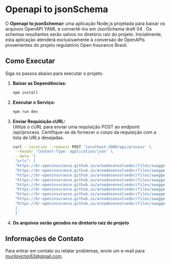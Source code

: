 # Openapi to jsonSchema

O **Openapi to jsonSchema**é uma aplicação Node.js projetada para baixar os arquivos OpenAPI YAML e convertê-los em JsonSchema draft 04 . Os schemas resultantes serão salvos no diretório raiz do projeto. Inicialmente, esta aplicação atenderá exclusivamente à conversão de OpenAPIs provenientes do projeto regulatório Open Insurance Brasil.

## Como Executar

Siga os passos abaixo para executar o projeto:

1. **Baixar as Dependências:**
   ```bash
   npm install
   
2. **Executar o Serviço:**
   ```bash
   npm run dev
   
3. **Enviar Requisição cURL:** <br>
   Utilize o cURL para enviar uma requisição POST ao endpoint /api/process. Certifique-se de fornecer o corpo da requisição com a lista de URLs desejadas.
   ```bash
   curl --location --request POST 'localhost:3000/api/process' \
    --header 'Content-Type: application/json' \
    --data '{
    "urls": [
    "https://br-openinsurance.github.io/areadesenvolvedor/files/swagger/customers.yaml",
    "https://br-openinsurance.github.io/areadesenvolvedor/files/swagger/insurance-acceptance-and-branches-abroad.yaml",
    "https://br-openinsurance.github.io/areadesenvolvedor/files/swagger/insurance-auto.yaml",
    "https://br-openinsurance.github.io/areadesenvolvedor/files/swagger/insurance-financial-risk.yaml",
    "https://br-openinsurance.github.io/areadesenvolvedor/files/swagger/insurance-housing.yaml",
    "https://br-openinsurance.github.io/areadesenvolvedor/files/swagger/insurance-patrimonial.yaml",
    "https://br-openinsurance.github.io/areadesenvolvedor/files/swagger/insurance-responsibility.yaml",
    "https://br-openinsurance.github.io/areadesenvolvedor/files/swagger/insurance-rural.yaml",
    "https://br-openinsurance.github.io/areadesenvolvedor/files/swagger/insurance-transport.yaml"
    ]
    }'

4. **Os arquivos serão gerados no diretorio raiz do projeto**

## Informações de Contato <br>
Para entrar em contato ou relatar problemas, envie um e-mail para [murilovictor63@gmail.com](mailto:murilovictor63@gmail.com).

